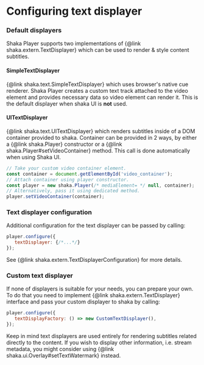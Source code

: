 # Configuring text displayer

### Default displayers

Shaka Player supports two implementations of {@link shaka.extern.TextDisplayer}
which can be used to render & style content subtitles.

#### SimpleTextDisplayer

{@link shaka.text.SimpleTextDisplayer} which uses browser's native cue
renderer. Shaka Player creates a custom text track attached to the video
element and provides necessary data so video element can render it. This is
the default displayer when shaka UI is **not** used.

#### UITextDisplayer

{@link shaka.text.UITextDisplayer} which renders subtitles inside of a DOM
container provided to shaka.
Container can be provided in 2 ways, by either a {@link shaka.Player}
constructor or a {@link shaka.Player#setVideoContainer} method. This call
is done automatically when using Shaka UI.
```js
// Take your custom video container element.
const container = document.getElementById('video_container');
// Attach container using player constructor.
const player = new shaka.Player(/* mediaElement= */ null, container);
// Alternatively, pass it using dedicated method.
player.setVideoContainer(container);
```

### Text displayer configuration

Additional configuration for the text displayer can be passed by calling:
```js
player.configure({
   textDisplayer: {/*...*/}
});
```
See {@link shaka.extern.TextDisplayerConfiguration} for more details.

### Custom text displayer

If none of displayers is suitable for your needs, you can prepare your own.
To do that you need to implement {@link shaka.extern.TextDisplayer} interface
and pass your custom displayer to shaka by calling:
```js
player.configure({
   textDisplayFactory: () => new CustomTextDisplayer(),
});
```

Keep in mind text displayers are used entirely for rendering subtitles related
directly to the content. If you wish to display other information, i.e. stream
metadata, you might consider using {@link shaka.ui.Overlay#setTextWatermark}
instead.
